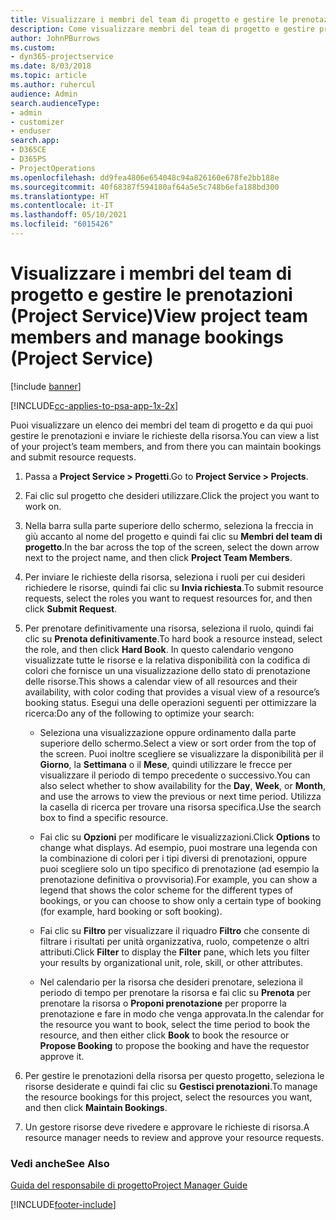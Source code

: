 ```yaml
---
title: Visualizzare i membri del team di progetto e gestire le prenotazioni
description: Come visualizzare membri del team di progetto e gestire prenotazioni in Project Service
author: JohnPBurrows
ms.custom:
- dyn365-projectservice
ms.date: 8/03/2018
ms.topic: article
ms.author: ruhercul
audience: Admin
search.audienceType:
- admin
- customizer
- enduser
search.app:
- D365CE
- D365PS
- ProjectOperations
ms.openlocfilehash: dd9fea4806e654048c94a826160e678fe2bb188e
ms.sourcegitcommit: 40f68387f594180af64a5e5c748b6efa188bd300
ms.translationtype: HT
ms.contentlocale: it-IT
ms.lasthandoff: 05/10/2021
ms.locfileid: "6015426"
---
```

# <a name="view-project-team-members-and-manage-bookings-project-service"></a><span data-ttu-id="f7c7a-103">Visualizzare i membri del team di progetto e gestire le prenotazioni (Project Service)</span><span class="sxs-lookup"><span data-stu-id="f7c7a-103">View project team members and manage bookings (Project Service)</span></span>

[!include [banner](../includes/psa-now-project-operations.md)]

[!INCLUDE[cc-applies-to-psa-app-1x-2x](../includes/cc-applies-to-psa-app-1x-2x.md)]

<span data-ttu-id="f7c7a-104">Puoi visualizzare un elenco dei membri del team di progetto e da qui puoi gestire le prenotazioni e inviare le richieste della risorsa.</span><span class="sxs-lookup"><span data-stu-id="f7c7a-104">You can view a list of your project’s team members, and from there you can maintain bookings and submit resource requests.</span></span>  
  
1.  <span data-ttu-id="f7c7a-105">Passa a **Project Service > Progetti**.</span><span class="sxs-lookup"><span data-stu-id="f7c7a-105">Go to **Project Service > Projects**.</span></span>  
  
2.  <span data-ttu-id="f7c7a-106">Fai clic sul progetto che desideri utilizzare.</span><span class="sxs-lookup"><span data-stu-id="f7c7a-106">Click the project you want to work on.</span></span>  
  
3.  <span data-ttu-id="f7c7a-107">Nella barra sulla parte superiore dello schermo, seleziona la freccia in giù accanto al nome del progetto e quindi fai clic su **Membri del team di progetto**.</span><span class="sxs-lookup"><span data-stu-id="f7c7a-107">In the bar across the top of the screen, select the down arrow next to the project name, and then click **Project Team Members**.</span></span>  
  
4.  <span data-ttu-id="f7c7a-108">Per inviare le richieste della risorsa, seleziona i ruoli per cui desideri richiedere le risorse, quindi fai clic su **Invia richiesta**.</span><span class="sxs-lookup"><span data-stu-id="f7c7a-108">To submit resource requests, select the roles you want to request resources for, and then click **Submit Request**.</span></span>  
  
5.  <span data-ttu-id="f7c7a-109">Per prenotare definitivamente una risorsa, seleziona il ruolo, quindi fai clic su **Prenota definitivamente**.</span><span class="sxs-lookup"><span data-stu-id="f7c7a-109">To hard book a resource instead, select the role, and then click **Hard Book**.</span></span> <span data-ttu-id="f7c7a-110">In questo calendario vengono visualizzate tutte le risorse e la relativa disponibilità con la codifica di colori che fornisce un una visualizzazione dello stato di prenotazione delle risorse.</span><span class="sxs-lookup"><span data-stu-id="f7c7a-110">This shows a calendar view of all resources and their availability, with color coding that provides a visual view of a resource’s booking status.</span></span> <span data-ttu-id="f7c7a-111">Esegui una delle operazioni seguenti per ottimizzare la ricerca:</span><span class="sxs-lookup"><span data-stu-id="f7c7a-111">Do any of the following to optimize your search:</span></span>  
  
    -   <span data-ttu-id="f7c7a-112">Seleziona una visualizzazione oppure ordinamento dalla parte superiore dello schermo.</span><span class="sxs-lookup"><span data-stu-id="f7c7a-112">Select a view or sort order from the top of the screen.</span></span> <span data-ttu-id="f7c7a-113">Puoi inoltre scegliere se visualizzare la disponibilità per il **Giorno**, la **Settimana** o il **Mese**, quindi utilizzare le frecce per visualizzare il periodo di tempo precedente o successivo.</span><span class="sxs-lookup"><span data-stu-id="f7c7a-113">You can also select whether to show availability for the **Day**, **Week**, or **Month**, and use the arrows to view the previous or next time period.</span></span> <span data-ttu-id="f7c7a-114">Utilizza la casella di ricerca per trovare una risorsa specifica.</span><span class="sxs-lookup"><span data-stu-id="f7c7a-114">Use the search box to find a specific resource.</span></span>  
  
    -   <span data-ttu-id="f7c7a-115">Fai clic su **Opzioni** per modificare le visualizzazioni.</span><span class="sxs-lookup"><span data-stu-id="f7c7a-115">Click **Options** to change what displays.</span></span> <span data-ttu-id="f7c7a-116">Ad esempio, puoi mostrare una legenda con la combinazione di colori per i tipi diversi di prenotazioni, oppure puoi scegliere solo un tipo specifico di prenotazione (ad esempio la prenotazione definitiva o provvisoria).</span><span class="sxs-lookup"><span data-stu-id="f7c7a-116">For example, you can show a legend that shows the color scheme for the different types of bookings, or you can choose to show only a certain type of booking (for example, hard booking or soft booking).</span></span>  
  
    -   <span data-ttu-id="f7c7a-117">Fai clic su **Filtro** per visualizzare il riquadro **Filtro** che consente di filtrare i risultati per unità organizzativa, ruolo, competenze o altri attributi.</span><span class="sxs-lookup"><span data-stu-id="f7c7a-117">Click **Filter** to display the **Filter** pane, which lets you filter your results by organizational unit, role, skill, or other attributes.</span></span>  
  
    -   <span data-ttu-id="f7c7a-118">Nel calendario per la risorsa che desideri prenotare, seleziona il periodo di tempo per prenotare la risorsa e fai clic su **Prenota** per prenotare la risorsa o **Proponi prenotazione** per proporre la prenotazione e fare in modo che venga approvata.</span><span class="sxs-lookup"><span data-stu-id="f7c7a-118">In the calendar for the resource you want to book, select the time period to book the resource, and then either click **Book** to book the resource or **Propose Booking** to propose the booking and have the requestor approve it.</span></span>  
  
6.  <span data-ttu-id="f7c7a-119">Per gestire le prenotazioni della risorsa per questo progetto, seleziona le risorse desiderate e quindi fai clic su **Gestisci prenotazioni**.</span><span class="sxs-lookup"><span data-stu-id="f7c7a-119">To manage the resource bookings for this project, select the resources you want, and then click **Maintain Bookings**.</span></span>  
  
7.  <span data-ttu-id="f7c7a-120">Un gestore risorse deve rivedere e approvare le richieste di risorsa.</span><span class="sxs-lookup"><span data-stu-id="f7c7a-120">A resource manager needs to review and approve your resource requests.</span></span>  
  
### <a name="see-also"></a><span data-ttu-id="f7c7a-121">Vedi anche</span><span class="sxs-lookup"><span data-stu-id="f7c7a-121">See Also</span></span>  
 [<span data-ttu-id="f7c7a-122">Guida del responsabile di progetto</span><span class="sxs-lookup"><span data-stu-id="f7c7a-122">Project Manager Guide</span></span>](../psa/project-manager-guide.md)


[!INCLUDE[footer-include](../includes/footer-banner.md)]